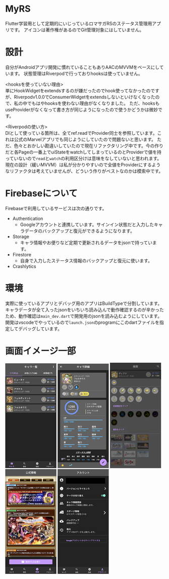 # MyRS
Flutter学習用として定期的にいじっているロマサガRSのステータス管理用アプリです。
アイコンは著作権があるのでGit管理対象にはしていません。

# 設計
自分がAndroidアプリ開発に慣れていることもありAACのMVVMをベースにしています。
状態管理はRiverpodで行っておりhooksは使っていません。

<hooksを使っていない理由>  
単にHookWidgetをextendsするのが嫌だったのでhook使ってなかったのですが、Riverpodv1.0.0でConsumerWidgetをextendsしないといけなくなったので、私の中でもはやhooksを使わない理由がなくなりました。
ただ、hooksもuseProviderがなくなって書き方が同じようになったので使うかどうかは微妙です。

<Riverpodの使い方>  
DIとして使っている箇所は、全てref.readでProvider同士を参照しています。これは公式のMarvelアプリでも同じようにしていたので問題ないと思います。
ただ、色々とおかしい勘違いしていたので現在リファクタリング中です。今の作りだと各Pageの一番上でuiStateをwatchしてしまっているのとProviderで値を持っていないので`read`と`watch`の利用区分けは意味をなしていないと思われます。  
現在の設計（緩いMVVM）は私が分かりやすいので全値をProviderにするようなリファクタは考えていませんが、どういう作りがベストなのかは模索中です。

# Firebaseについて
Firebaseで利用しているサービスは次の通りです。
  - Authentication
    - Googleアカウントと連携しています。サインイン状態だと入力したキャラデータのバックアップと復元ができるようになります。
  - Storage
    - キャラ情報やお便りなど定期で更新されるデータをjsonで持っています。
  - Firestore
    - 自身で入力したステータス情報のバックアップと復元に使います。
  - Crashlytics
# 環境
実際に使っているアプリとデバッグ用のアプリはBuildTypeで分割しています。
キャラデータが全て入ったjsonをいちいち読み込んで動作確認するのが辛かったため、動作確認は`main_dev.dart`で開発用のjsonを読み込むようにしています。
開発はvscodeでやっているので`launch.json`のprogramにこのdartファイルを指定してデバッグしています。

# 画面イメージ一部
![01](/images/01_char_list.png)
![02](/images/02_char_detail.png)
![03](images/03_search.png)
![04](images/04_info.png)
![05](images/05_account.png)
